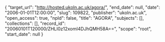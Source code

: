 {
  "target_url": "http://hosted.ukoln.ac.uk/agora/", 
  "end_date": null, 
  "date": "2006-01-01T12:00:00", 
  "slug": 109822, 
  "publisher": "ukoln.ac.uk", 
  "open_access": true, 
  "npld": false, 
  "title": "AGORA", 
  "subjects": [], 
  "collections": [], 
  "record_id": "20060101T120000/ZHLI0z12xomI4DJhQMH58A==", 
  "scope": "root", 
  "start_date": null
}

